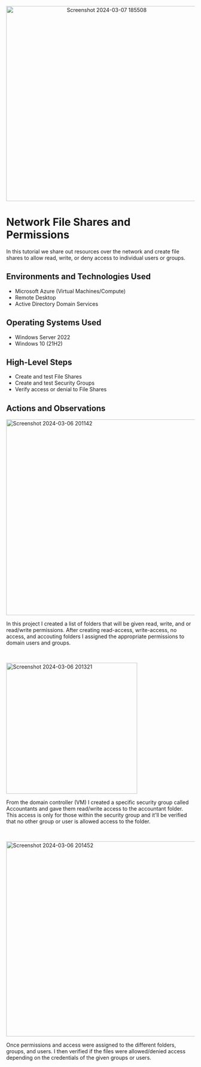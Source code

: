 <p align="center">
<img width="521" alt="Screenshot 2024-03-07 185508" src="https://github.com/marcusgumbs/networkfilesandpermissions/assets/162270050/135bcecf-e5d3-48d1-b6ab-1814e9c93fb8">

</p>

<h1>Network File Shares and Permissions</h1>
In this tutorial we share out resources over the network and create file shares to allow read, write, or deny access to individual users or groups.<br />




<h2>Environments and Technologies Used</h2>

- Microsoft Azure (Virtual Machines/Compute)
- Remote Desktop
- Active Directory Domain Services



<h2>Operating Systems Used </h2>

- Windows Server 2022
- Windows 10 (21H2)

<h2>High-Level Steps</h2>

- Create and test File Shares
- Create and test Security Groups
- Verify access or denial to File Shares


<h2>Actions and Observations</h2>

<p>
<img width="523" alt="Screenshot 2024-03-06 201142" src="https://github.com/marcusgumbs/networkfilesandpermissions/assets/162270050/9a3632a9-8115-4c5f-acc4-5bbe74b3fb14">

</p>
<p>
In this project I created a list of folders that will be given read, write, and or read/write permissions. After creating read-access, write-access, no access, and accouting folders I assigned the appropriate permissions to domain users and groups.  
</p>
<br />

<p>
<img width="350" alt="Screenshot 2024-03-06 201321" src="https://github.com/marcusgumbs/networkfilesandpermissions/assets/162270050/c7868704-6476-4c0c-84c6-1d38c4f3f47f">

</p>
<p>
From the domain controller (VM) I created a specific security group called Accountants and gave them read/write access to the accountant folder. This access is only for those within the security group and it'll be  verified that no other group or user is allowed access to the folder.
</p>
<br />

<p>
<img width="521" alt="Screenshot 2024-03-06 201452" src="https://github.com/marcusgumbs/networkfilesandpermissions/assets/162270050/fb2260c2-0953-4c40-868f-f41ded10eb2d">

</p>
<p>
Once permissions and access were assigned to the different folders, groups, and users. I then verified if the files were allowed/denied access depending on the credentials of the given groups or users.
</p>
<br />
